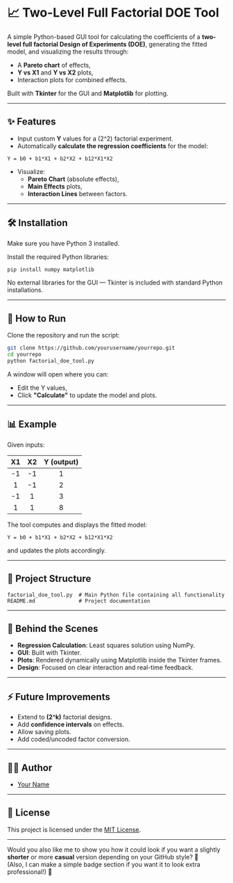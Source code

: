 # 📈 Two-Level Full Factorial DOE Tool

A simple Python-based GUI tool for calculating the coefficients of a **two-level full factorial Design of Experiments (DOE)**, generating the fitted model, and visualizing the results through:

- A **Pareto chart** of effects,
- **Y vs X1** and **Y vs X2** plots,
- Interaction plots for combined effects.

Built with **Tkinter** for the GUI and **Matplotlib** for plotting.

---

## ✨ Features

- Input custom **Y** values for a \(2^2\) factorial experiment.
- Automatically **calculate the regression coefficients** for the model:
  
```
Y = b0 + b1*X1 + b2*X2 + b12*X1*X2
```
  
- Visualize:
  - **Pareto Chart** (absolute effects),
  - **Main Effects** plots,
  - **Interaction Lines** between factors.

---

## 🛠️ Installation

Make sure you have Python 3 installed.

Install the required Python libraries:

```bash
pip install numpy matplotlib
```

No external libraries for the GUI — Tkinter is included with standard Python installations.

---

## 🚀 How to Run

Clone the repository and run the script:

```bash
git clone https://github.com/yourusername/yourrepo.git
cd yourrepo
python factorial_doe_tool.py
```

A window will open where you can:

- Edit the Y values,
- Click **"Calculate"** to update the model and plots.

---

## 📊 Example

Given inputs:

| X1  | X2  | Y (output) |
|:---:|:---:|:----------:|
| -1  | -1  | 1          |
|  1  | -1  | 2          |
| -1  |  1  | 3          |
|  1  |  1  | 8          |

The tool computes and displays the fitted model:

```
Y = b0 + b1*X1 + b2*X2 + b12*X1*X2
```

and updates the plots accordingly.

---

## 📂 Project Structure

```
factorial_doe_tool.py  # Main Python file containing all functionality
README.md              # Project documentation
```

---

## 🧠 Behind the Scenes

- **Regression Calculation**: Least squares solution using NumPy.
- **GUI**: Built with Tkinter.
- **Plots**: Rendered dynamically using Matplotlib inside the Tkinter frames.
- **Design**: Focused on clear interaction and real-time feedback.

---

## ⚡ Future Improvements

- Extend to **\(2^k\)** factorial designs.
- Add **confidence intervals** on effects.
- Allow saving plots.
- Add coded/uncoded factor conversion.

---

## 🧑‍💻 Author

- [Your Name](https://github.com/yourusername)

---

## 📜 License

This project is licensed under the [MIT License](LICENSE).

---

Would you also like me to show you how it could look if you want a slightly **shorter** or more **casual** version depending on your GitHub style? 🚀  
(Also, I can make a simple badge section if you want it to look extra professional!) 🎨
